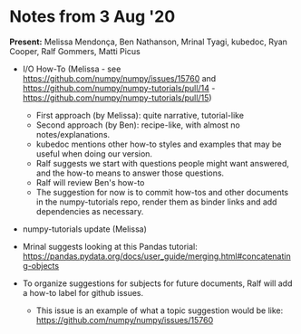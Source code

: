# Notes from 3 Aug '20

**Present:** Melissa Mendonça, Ben Nathanson, Mrinal Tyagi, kubedoc, Ryan Cooper, Ralf Gommers, Matti Picus

- I/O How-To (Melissa - see https://github.com/numpy/numpy/issues/15760 and https://github.com/numpy/numpy-tutorials/pull/14 - https://github.com/numpy/numpy-tutorials/pull/15)
    - First approach (by Melissa): quite narrative, tutorial-like
    - Second approach (by Ben): recipe-like, with almost no notes/explanations.
    - kubedoc mentions other how-to styles and examples that may be useful when doing our version.
    - Ralf suggests we start with questions people might want answered, and the how-to means to answer those questions.
    - Ralf will review Ben's how-to
    - The suggestion for now is to commit how-tos and other documents in the numpy-tutorials repo, render them as binder links and add dependencies as necessary. 

- numpy-tutorials update (Melissa)

- Mrinal suggests looking at this Pandas tutorial: https://pandas.pydata.org/docs/user_guide/merging.html#concatenating-objects

- To organize suggestions for subjects for future documents, Ralf will add a how-to label for github issues.
    - This issue is an example of what a topic suggestion would be like: https://github.com/numpy/numpy/issues/15760
